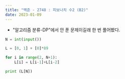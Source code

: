 ```yaml
---
title: "백준 - 2748 : 피보나치 수2 (B2)"
date: 2023-01-09
---
```


- "알고리즘 분류-DP"에서 안 푼 문제이길래 한 번 풀어봤다.

```python
N = int(input())

L = [0, 1] + [0]*89

for i in range(2, N+1):
    L[i] = L[i-1]+L[i-2]

print (L[N])
```
